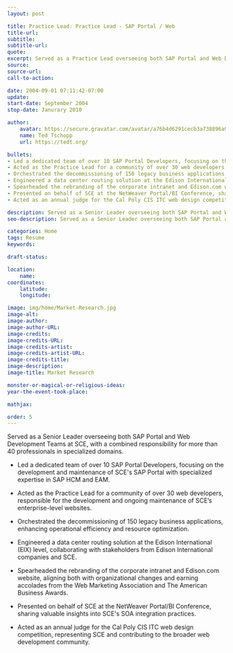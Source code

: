 ```yaml
---
layout: post

title: Practice Lead: Practice Lead - SAP Portal / Web
title-url: 
subtitle:
subtitle-url:
quote:
excerpt: Served as a Practice Lead overseeing both SAP Portal and Web Development Teams at SCE, with a combined responsibility for more than 40 professionals in specialized domains.
source:
source-url:
call-to-action:

date: 2004-09-01 07:11:42-07:00
update:
start-date: September 2004
stop-date: Janurary 2010

author:
    avatar: https://secure.gravatar.com/avatar/a76b4d6291cecb3a738896a971bfb903?s=512&d=mp&r=g
    name: Ted Tschopp
    url: https://tedt.org/

bullets:
- Led a dedicated team of over 10 SAP Portal Developers, focusing on the development and maintenance of SCE's SAP Portal with specialized expertise in SAP HCM and EAM.
- Acted as the Practice Lead for a community of over 30 web developers, responsible for the development and ongoing maintenance of SCE’s enterprise-level websites.
- Orchestrated the decommissioning of 150 legacy business applications, enhancing operational efficiency and resource optimization.
- Engineered a data center routing solution at the Edison International (EIX) level, collaborating with stakeholders from Edison International companies and SCE.
- Spearheaded the rebranding of the corporate intranet and Edison.com website, aligning both with organizational changes and earning accolades from the Web Marketing Association and The American Business Awards.
- Presented on behalf of SCE at the NetWeaver Portal/BI Conference, sharing valuable insights into SCE's SOA integration practices.
- Acted as an annual judge for the Cal Poly CIS ITC web design competition, representing SCE and contributing to the broader web development community.

description: Served as a Senior Leader overseeing both SAP Portal and Web Development Teams at SCE, with a combined responsibility for more than 40 professionals in specialized domains.
seo-description: Served as a Senior Leader overseeing both SAP Portal and Web Development Teams at SCE, with a combined responsibility for more than 40 professionals in specialized domains.

categories: Home
tags: Resume
keywords:

draft-status:

location:
    name:
coordinates:
    latitude:
    longitude:

image: img/home/Market-Research.jpg
image-alt:
image-author: 
image-author-URL:
image-credits: 
image-credits-URL:
image-credits-artist: 
image-credits-artist-URL:
image-credits-title: 
image-description: 
image-title: Market Research

monster-or-magical-or-religious-ideas:
year-the-event-took-place:

mathjax:

order: 5
---
```


Served as a Senior Leader overseeing both SAP Portal and Web Development Teams at SCE, with a combined responsibility for more than 40 professionals in specialized domains.

- Led a dedicated team of over 10 SAP Portal Developers, focusing on the development and maintenance of SCE's SAP Portal with specialized expertise in SAP HCM and EAM.
  
- Acted as the Practice Lead for a community of over 30 web developers, responsible for the development and ongoing maintenance of SCE’s enterprise-level websites.

- Orchestrated the decommissioning of 150 legacy business applications, enhancing operational efficiency and resource optimization.

- Engineered a data center routing solution at the Edison International (EIX) level, collaborating with stakeholders from Edison International companies and SCE.

- Spearheaded the rebranding of the corporate intranet and Edison.com website, aligning both with organizational changes and earning accolades from the Web Marketing Association and The American Business Awards.

- Presented on behalf of SCE at the NetWeaver Portal/BI Conference, sharing valuable insights into SCE's SOA integration practices.

- Acted as an annual judge for the Cal Poly CIS ITC web design competition, representing SCE and contributing to the broader web development community.

